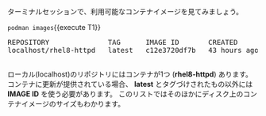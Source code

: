 ターミナルセッションで、利用可能なコンテナイメージを見てみましょう。

`podman images`{{execute T1}}

<pre class=file>
REPOSITORY              TAG      IMAGE ID       CREATED        SIZE
localhost/rhel8-httpd   latest   c12e3720df7b   43 hours ago   499 MB

</pre>

ローカル(localhost)のリポジトリにはコンテナが1つ (__rhel8-httpd__) あります。
コンテナに更新が提供されている場合、 __latest__ とタグづけされたもの以外には __IMAGE ID__ を使う必要があります。
このリストではそのほかにディスク上のコンテナイメージのサイズもわかります。

